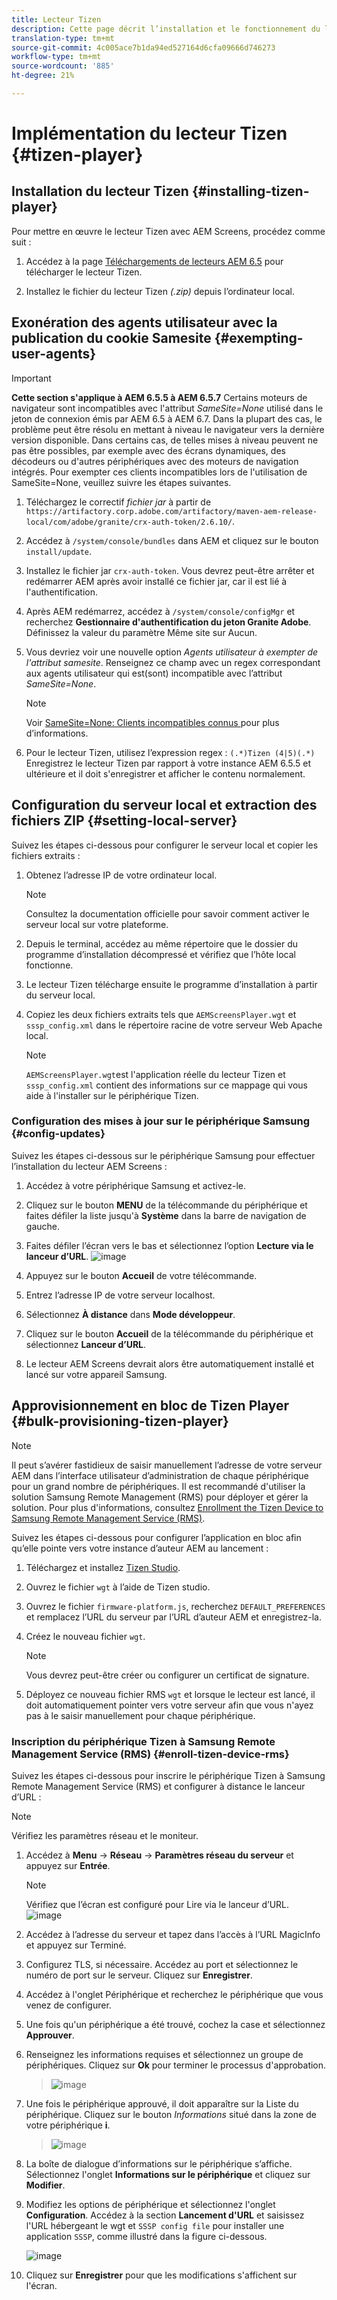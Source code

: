 ```yaml
---
title: Lecteur Tizen
description: Cette page décrit l’installation et le fonctionnement du lecteur Tizen.
translation-type: tm+mt
source-git-commit: 4c005ace7b1da94ed527164d6cfa09666d746273
workflow-type: tm+mt
source-wordcount: '885'
ht-degree: 21%

---
```



# Implémentation du lecteur Tizen {#tizen-player}

## Installation du lecteur Tizen {#installing-tizen-player}

Pour mettre en œuvre le lecteur Tizen avec AEM Screens, procédez comme suit :

1. Accédez à la page [Téléchargements de lecteurs AEM 6.5](https://download.macromedia.com/screens/) pour télécharger le lecteur Tizen.

1. Installez le fichier du lecteur Tizen *(.zip)* depuis l’ordinateur local.

## Exonération des agents utilisateur avec la publication du cookie Samesite {#exempting-user-agents}

>[!IMPORTANT]
>**Cette section s&#39;applique à AEM 6.5.5 à AEM 6.5.7**
>Certains moteurs de navigateur sont incompatibles avec l&#39;attribut *SameSite=None* utilisé dans le jeton de connexion émis par AEM 6.5 à AEM 6.7. Dans la plupart des cas, le problème peut être résolu en mettant à niveau le navigateur vers la dernière version disponible. Dans certains cas, de telles mises à niveau peuvent ne pas être possibles, par exemple avec des écrans dynamiques, des décodeurs ou d&#39;autres périphériques avec des moteurs de navigation intégrés. Pour exempter ces clients incompatibles lors de l&#39;utilisation de SameSite=None, veuillez suivre les étapes suivantes.

1. Téléchargez le correctif *fichier jar* à partir de `https://artifactory.corp.adobe.com/artifactory/maven-aem-release-local/com/adobe/granite/crx-auth-token/2.6.10/`.

1. Accédez à `/system/console/bundles` dans AEM et cliquez sur le bouton `install/update`.

1. Installez le fichier jar `crx-auth-token`. Vous devrez peut-être arrêter et redémarrer AEM après avoir installé ce fichier jar, car il est lié à l&#39;authentification.

1. Après AEM redémarrez, accédez à `/system/console/configMgr` et recherchez **Gestionnaire d&#39;authentification du jeton Granite Adobe**. Définissez la valeur du paramètre Même site sur Aucun.

1. Vous devriez voir une nouvelle option *Agents utilisateur à exempter de l&#39;attribut samesite*. Renseignez ce champ avec un regex correspondant aux agents utilisateur qui est(sont) incompatible avec l’attribut *SameSite=None*.
   >[!NOTE]
   >Voir [SameSite=None: Clients incompatibles connus ](https://www.chromium.org/updates/same-site/incompatible-clients) pour plus d’informations.

1. Pour le lecteur Tizen, utilisez l’expression regex : `(.*)Tizen (4|5)(.*)` Enregistrez le lecteur Tizen par rapport à votre instance AEM 6.5.5 et ultérieure et il doit s&#39;enregistrer et afficher le contenu normalement.


## Configuration du serveur local et extraction des fichiers ZIP {#setting-local-server}

Suivez les étapes ci-dessous pour configurer le serveur local et copier les fichiers extraits :

1. Obtenez l’adresse IP de votre ordinateur local.
   >[!NOTE]
   >Consultez la documentation officielle pour savoir comment activer le serveur local sur votre plateforme.

1. Depuis le terminal, accédez au même répertoire que le dossier du programme d’installation décompressé et vérifiez que l’hôte local fonctionne.

1. Le lecteur Tizen télécharge ensuite le programme d’installation à partir du serveur local.

1. Copiez les deux fichiers extraits tels que `AEMScreensPlayer.wgt` et `sssp_config.xml` dans le répertoire racine de votre serveur Web Apache local.

   >[!NOTE]
   >`AEMScreensPlayer.wgt`est l&#39;application réelle du lecteur Tizen et `sssp_config.xml` contient des informations sur ce mappage qui vous aide à l&#39;installer sur le périphérique Tizen.

### Configuration des mises à jour sur le périphérique Samsung {#config-updates}

Suivez les étapes ci-dessous sur le périphérique Samsung pour effectuer l’installation du lecteur AEM Screens :

1. Accédez à votre périphérique Samsung et activez-le.

1. Cliquez sur le bouton **MENU** de la télécommande du périphérique et faites défiler la liste jusqu&#39;à **Système** dans la barre de navigation de gauche.

1. Faites défiler l’écran vers le bas et sélectionnez l’option **Lecture via le lanceur d’URL**.
   ![image](/help/user-guide/assets/tizen/rms-2.png)

1. Appuyez sur le bouton **Accueil** de votre télécommande.

1. Entrez l’adresse IP de votre serveur localhost.

1. Sélectionnez **À distance** dans **Mode développeur**.

1. Cliquez sur le bouton **Accueil** de la télécommande du périphérique et sélectionnez **Lanceur d’URL**.

1. Le lecteur AEM Screens devrait alors être automatiquement installé et lancé sur votre appareil Samsung.

## Approvisionnement en bloc de Tizen Player {#bulk-provisioning-tizen-player}

>[!NOTE]
>Il peut s’avérer fastidieux de saisir manuellement l’adresse de votre serveur AEM dans l’interface utilisateur d’administration de chaque périphérique pour un grand nombre de périphériques. Il est recommandé d&#39;utiliser la solution Samsung Remote Management (RMS) pour déployer et gérer la solution. Pour plus d&#39;informations, consultez [Enrollment the Tizen Device to Samsung Remote Management Service (RMS)](#enroll-tizen-device-rm).

Suivez les étapes ci-dessous pour configurer l’application en bloc afin qu’elle pointe vers votre instance d’auteur AEM au lancement :

1. Téléchargez et installez [Tizen Studio](https://developer.tizen.org/development/tizen-studio/download).
1. Ouvrez le fichier `wgt` à l’aide de Tizen studio.
1. Ouvrez le fichier `firmware-platform.js`, recherchez `DEFAULT_PREFERENCES` et remplacez l’URL du serveur par l’URL d’auteur AEM et enregistrez-la.
1. Créez le nouveau fichier `wgt`.

   >[!NOTE]
   >Vous devrez peut-être créer ou configurer un certificat de signature.

1. Déployez ce nouveau fichier RMS `wgt` et lorsque le lecteur est lancé, il doit automatiquement pointer vers votre serveur afin que vous n&#39;ayez pas à le saisir manuellement pour chaque périphérique.

### Inscription du périphérique Tizen à Samsung Remote Management Service (RMS) {#enroll-tizen-device-rms}

Suivez les étapes ci-dessous pour inscrire le périphérique Tizen à Samsung Remote Management Service (RMS) et configurer à distance le lanceur d’URL :

>[!NOTE]
>Vérifiez les paramètres réseau et le moniteur.

1. Accédez à **Menu** -> **Réseau** -> **Paramètres réseau du serveur** et appuyez sur **Entrée**.

   >[!NOTE]
   >Vérifiez que l’écran est configuré pour Lire via le lanceur d’URL.
   >![image](/help/user-guide/assets/tizen/rms-2.png)

1. Accédez à l’adresse du serveur et tapez dans l’accès à l’URL MagicInfo et appuyez sur Terminé.

1. Configurez TLS, si nécessaire. Accédez au port et sélectionnez le numéro de port sur le serveur. Cliquez sur **Enregistrer**.

1. Accédez à l&#39;onglet Périphérique et recherchez le périphérique que vous venez de configurer.

1. Une fois qu&#39;un périphérique a été trouvé, cochez la case et sélectionnez **Approuver**.

1. Renseignez les informations requises et sélectionnez un groupe de périphériques. Cliquez sur **Ok** pour terminer le processus d&#39;approbation.

   >![image](/help/user-guide/assets/tizen/rms-7.png)

1. Une fois le périphérique approuvé, il doit apparaître sur la Liste du périphérique. Cliquez sur le bouton *Informations* situé dans la zone de votre périphérique **i**.

   >![image](/help/user-guide/assets/tizen/rms-6.png)

1. La boîte de dialogue d’informations sur le périphérique s’affiche. Sélectionnez l&#39;onglet **Informations sur le périphérique** et cliquez sur **Modifier**.

1. Modifiez les options de périphérique et sélectionnez l&#39;onglet **Configuration**. Accédez à la section **Lancement d&#39;URL** et saisissez l&#39;URL hébergeant le wgt et `SSSP config file` pour installer une application `SSSP`, comme illustré dans la figure ci-dessous.

   ![image](/help/user-guide/assets/tizen/rms-9.png)

1. Cliquez sur **Enregistrer** pour que les modifications s&#39;affichent sur l&#39;écran.




